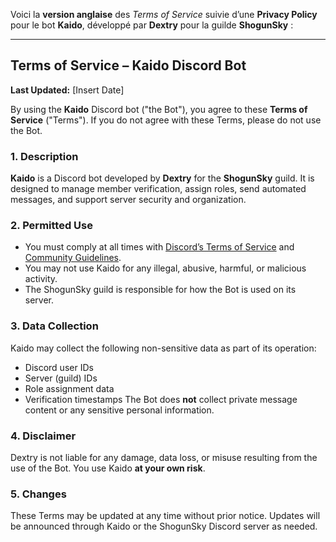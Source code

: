 Voici la **version anglaise** des *Terms of Service* suivie d’une **Privacy Policy** pour le bot **Kaido**, développé par **Dextry** pour la guilde **ShogunSky** :

---

## **Terms of Service – Kaido Discord Bot**

**Last Updated:** \[Insert Date]

By using the **Kaido** Discord bot ("the Bot"), you agree to these **Terms of Service** ("Terms"). If you do not agree with these Terms, please do not use the Bot.

### 1. Description

**Kaido** is a Discord bot developed by **Dextry** for the **ShogunSky** guild. It is designed to manage member verification, assign roles, send automated messages, and support server security and organization.

### 2. Permitted Use

* You must comply at all times with [Discord’s Terms of Service](https://discord.com/terms) and [Community Guidelines](https://discord.com/guidelines).
* You may not use Kaido for any illegal, abusive, harmful, or malicious activity.
* The ShogunSky guild is responsible for how the Bot is used on its server.

### 3. Data Collection

Kaido may collect the following non-sensitive data as part of its operation:

* Discord user IDs
* Server (guild) IDs
* Role assignment data
* Verification timestamps
  The Bot does **not** collect private message content or any sensitive personal information.

### 4. Disclaimer

Dextry is not liable for any damage, data loss, or misuse resulting from the use of the Bot. You use Kaido **at your own risk**.

### 5. Changes

These Terms may be updated at any time without prior notice. Updates will be announced through Kaido or the ShogunSky Discord server as needed.

